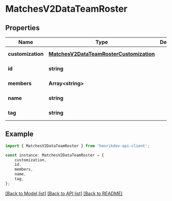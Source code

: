 # MatchesV2DataTeamRoster


## Properties

Name | Type | Description | Notes
------------ | ------------- | ------------- | -------------
**customization** | [**MatchesV2DataTeamRosterCustomization**](MatchesV2DataTeamRosterCustomization.md) |  | [default to undefined]
**id** | **string** |  | [default to undefined]
**members** | **Array&lt;string&gt;** |  | [default to undefined]
**name** | **string** |  | [default to undefined]
**tag** | **string** |  | [default to undefined]

## Example

```typescript
import { MatchesV2DataTeamRoster } from 'henrikdev-api-client';

const instance: MatchesV2DataTeamRoster = {
    customization,
    id,
    members,
    name,
    tag,
};
```

[[Back to Model list]](../README.md#documentation-for-models) [[Back to API list]](../README.md#documentation-for-api-endpoints) [[Back to README]](../README.md)
